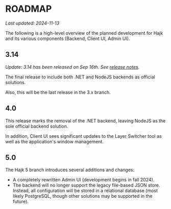 # ROADMAP

_Last updated: 2024-11-13_

The following is a high-level overview of the planned development for Hajk and its various components (Backend, Client UI, Admin UI).

## 3.14

_Update: 3.14 has been released on Sep 16th. See [release notes](https://github.com/hajkmap/Hajk/releases/tag/v3.14.0)._

The final release to include both .NET and NodeJS backends as official solutions.

Also, this will be the last release in the 3.x branch.

## 4.0

This release marks the removal of the .NET backend, leaving NodeJS as the sole official backend solution. 

In addition, Client UI sees significant updates to the Layer Switcher tool as well as the application's window management. 

## 5.0

The Hajk 5 branch introduces several additions and changes:
- A completely rewritten Admin UI (development begins in fall 2024).
- The backend will no longer support the legacy file-based JSON store. Instead, all configuration will be stored in a relational database (most likely PostgreSQL, though other solutions may be supported in the future).
